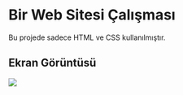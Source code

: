 <h1> Bir Web Sitesi Çalışması</h1>

<p>Bu projede sadece HTML ve CSS kullanılmıştır.</p>

<h2>Ekran Görüntüsü</h2>

![](ekran.gif)